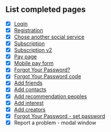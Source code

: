 ## List completed pages
- [x] [Login](https://buzzmi-light.vercel.app/login)
- [x] [Registration](https://buzzmi-light.vercel.app/registration)
- [x] [Chose another social service](https://buzzmi-light.vercel.app/other-services)
- [x] [Subscription](https://buzzmi-light.vercel.app/sales)
- [x] [Subscription v2](https://buzzmi-light.vercel.app/sales/v2)
- [x] [Pay page](https://buzzmi-light.vercel.app/sales/pay)
- [x] [Mobile pay form](https://buzzmi-light.vercel.app/sales/mobile-pay)
- [x] [Forgot Your Password?](https://buzzmi-light.vercel.app/auth/forgot-password)
- [x] [Forgot Your Password code](https://buzzmi-light.vercel.app/auth/forgot-code)
- [x] [Add friends](https://buzzmi-light.vercel.app/profile/add-friends)
- [x] [Add contacts](https://buzzmi-light.vercel.app/profile/add-contacts)
- [x] [Add recommendation peoples](https://buzzmi-light.vercel.app/profile/add-people)
- [x] [Add interest](https://buzzmi-light.vercel.app/profile/add-interest)
- [x] [Add creators](https://buzzmi-light.vercel.app/profile/add-creators)
- [x] [Forgot Your Password - set password](https://buzzmi-light.vercel.app/auth/reset-password)
- [x] Report a problem - modal window